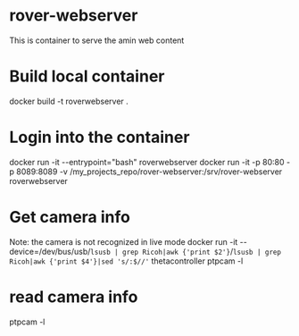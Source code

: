 # rover-webserver

This is container to serve the amin web content

# Build local container
docker build -t roverwebserver .

# Login into the container
docker run -it --entrypoint="bash" roverwebserver
docker run -it -p 80:80 -p 8089:8089 -v /my_projects_repo/rover-webserver:/srv/rover-webserver roverwebserver
# Get camera info
Note: the camera is not recognized in live mode
docker run -it --device=/dev/bus/usb/`lsusb | grep Ricoh|awk {'print $2'}`/`lsusb | grep Ricoh|awk {'print $4'}|sed 's/:$//'` thetacontroller ptpcam -l

# read camera info
ptpcam -l
